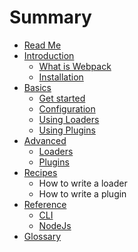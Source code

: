 # Summary

* [Read Me](README.md)
* [Introduction](introduction/README.md)
   * [What is Webpack](introduction/Webpack.md)
   * [Installation](introduction/Installation.md)
* [Basics](basics/README.md)
   * [Get started](basics/get_started.md)
   * [Configuration](basics/configuration.md)
   * [Using Loaders](basics/using_loaders.md)
   * [Using Plugins](basics/using_plugins.md)
* [Advanced](advanced/README.md)
   * [Loaders](advanced/loaders.md)
   * [Plugins](advanced/plugins.md)
* [Recipes](recipes/README.md)
   * How to write a loader
   * How to write a plugin
* [Reference](reference/README.md)
   * [CLI](reference/cli.md)
   * [NodeJs](reference/nodejs.md)
* [Glossary](GLOSSARY.md)

